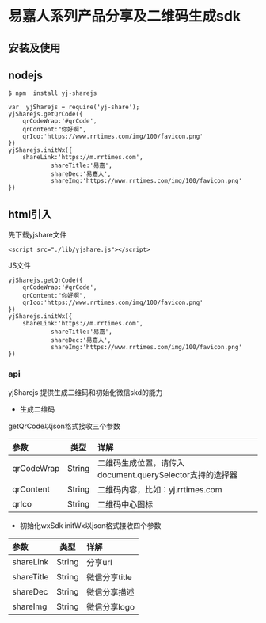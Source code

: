 #  易嘉人系列产品分享及二维码生成sdk

## 安装及使用
##  nodejs

```
$ npm  install yj-sharejs
```

```
var  yjSharejs = require('yj-share');
yjSharejs.getQrCode({
	qrCodeWrap:'#qrCode',
	qrContent:"你好啊",
	qrIco:'https://www.rrtimes.com/img/100/favicon.png'
})
yjSharejs.initWx({
	shareLink:'https://m.rrtimes.com',
        	shareTitle:'易嘉',
        	shareDec:'易嘉人',
        	shareImg:'https://www.rrtimes.com/img/100/favicon.png'
})
```

## html引入

先下载yjshare文件

```
<script src="./lib/yjshare.js"></script>
```

JS文件
```
yjSharejs.getQrCode({
	qrCodeWrap:'#qrCode',
	qrContent:"你好啊",
	qrIco:'https://www.rrtimes.com/img/100/favicon.png'
})
yjSharejs.initWx({
	shareLink:'https://m.rrtimes.com',
        	shareTitle:'易嘉',
        	shareDec:'易嘉人',
        	shareImg:'https://www.rrtimes.com/img/100/favicon.png'
})
```
### api
yjSharejs 提供生成二维码和初始化微信skd的能力

* 生成二维码

getQrCode以json格式接收三个参数

|参数|类型|详解|
|:-|:-:|:-|
|qrCodeWrap|String|二维码生成位置，请传入document.querySelector支持的选择器|
|qrContent|String|二维码内容，比如：yj.rrtimes.com|
|qrIco|String|二维码中心图标|

* 初始化wxSdk
initWx以json格式接收四个参数

|参数|类型|详解|
|:-|:-:|:-|
|shareLink|String|分享url|
|shareTitle|String|微信分享title|
|shareDec|String|微信分享描述|
|shareImg|String|微信分享logo|
